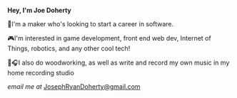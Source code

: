 **Hey, I'm Joe Doherty**

🤖I'm a maker who's looking to start a career in software.

🎮I'm interested in game development, front end web dev, Internet of Things, robotics, and any other cool tech!

🔨🎧I also do woodworking, as well as write and record my own music in my home recording studio

*email me at* JosephRyanDoherty@gmail.com

<!---
JosephRDoherty/JosephRDoherty is a ✨ special ✨ repository because its `README.md` (this file) appears on your GitHub profile.
You can click the Preview link to take a look at your changes.
--->

